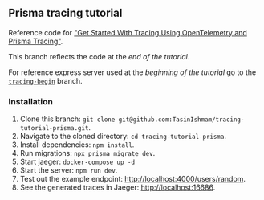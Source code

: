 ## Prisma tracing tutorial

Reference code for ["Get Started With Tracing Using OpenTelemetry and Prisma Tracing"](https://prisma.io/blog/tracing-tutorial-prisma-pmkddgq1lm2).

This branch reflects the code at the _end of the tutorial_.

For reference express server used at the _beginning of the tutorial_ go to the [`tracing-begin`](https://github.com/TasinIshmam/tracing-tutorial-prisma/tree/tracing-begin) branch. 

### Installation

1. Clone this branch: `git clone git@github.com:TasinIshmam/tracing-tutorial-prisma.git`.
2. Navigate to the cloned directory: `cd tracing-tutorial-prisma`.
3. Install dependencies: `npm install`.
4. Run migrations: `npx prisma migrate dev`.
5. Start jaeger: `docker-compose up -d`
6. Start the server: `npm run dev`.
7. Test out the example endpoint: [http://localhost:4000/users/random](http://localhost:4000/users/random).
8. See the generated traces in Jaeger: [http://localhost:16686](http://localhost:16686). 

